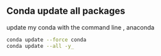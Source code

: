 ## Conda update all packages
update my conda with the command line , anaconda

```zsh
conda update --force conda
conda update --all -y_
```

